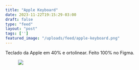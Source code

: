 ```yaml
---
title: "Apple Keyboard"
date: 2023-11-22T19:15:29-03:00
draft: false
type: "feed"
layout: "post"
tags: ['']
featured_image: "/uploads/feed/apple-keyboard.png"
---
```


Teclado da Apple em 40% e ortolinear. Feito 100% no Figma.

<figure>
<img src="/uploads/feed/apple-keyboard.png">
</figure>